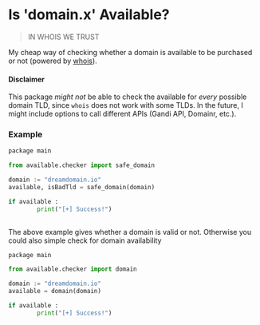 # Is 'domain.x' Available?

> IN WHOIS WE TRUST

My cheap way of checking whether a domain is available to be purchased or not (powered by [whois](https://github.com/domainr/whois)).

#### Disclaimer
This package _might not_ be able to check the available for _every_ possible domain TLD, since `whois` does not work with some TLDs. In the future, I might include options to call different APIs (Gandi API, Domainr, etc.).

### Example

```Python
package main

from available.checker import safe_domain

domain := "dreamdomain.io"
available, isBadTld = safe_domain(domain)

if available :
        print("[+] Success!")
        
```

The above example gives whether a domain is valid or not. Otherwise you could also simple check for domain availability

```Python
package main

from available.checker import domain

domain := "dreamdomain.io"
available = domain(domain)

if available :
        print("[+] Success!")
        
```